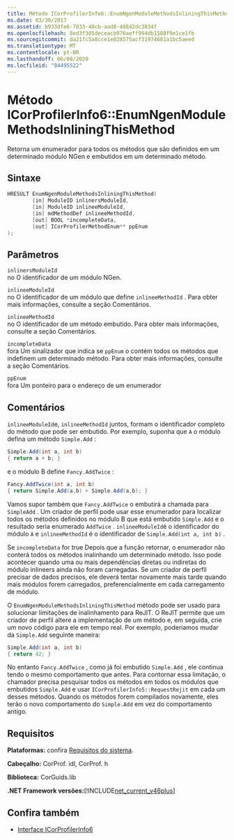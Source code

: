 ```yaml
---
title: Método ICorProfilerInfo6::EnumNgenModuleMethodsInliningThisMethod
ms.date: 03/30/2017
ms.assetid: b933dfe6-7833-40cb-aad8-40842dc3034f
ms.openlocfilehash: 8ed3f305deceacb976aeff994db1588f9e1ce1fb
ms.sourcegitcommit: da21fc5a8cce1e028575acf31974681a1bc5aeed
ms.translationtype: MT
ms.contentlocale: pt-BR
ms.lasthandoff: 06/08/2020
ms.locfileid: "84495522"
---
```

# <a name="icorprofilerinfo6enumngenmodulemethodsinliningthismethod-method"></a>Método ICorProfilerInfo6::EnumNgenModuleMethodsInliningThisMethod

Retorna um enumerador para todos os métodos que são definidos em um determinado módulo NGen e embutidos em um determinado método.

## <a name="syntax"></a>Sintaxe

```cpp
HRESULT EnumNgenModuleMethodsInliningThisMethod(
        [in] ModuleID inlinersModuleId,
        [in] ModuleID inlineeModuleId,
        [in] mdMethodDef inlineeMethodId,
        [out] BOOL *incompleteData,
        [out] ICorProfilerMethodEnum** ppEnum
);
```

## <a name="parameters"></a>Parâmetros

`inlinersModuleId`\
no O identificador de um módulo NGen.

`inlineeModuleId`\
no O identificador de um módulo que define `inlineeMethodId` . Para obter mais informações, consulte a seção Comentários.

`inlineeMethodId`\
no O identificador de um método embutido. Para obter mais informações, consulte a seção Comentários.

`incompleteData`\
fora Um sinalizador que indica se `ppEnum` o contém todos os métodos que indefinem um determinado método.  Para obter mais informações, consulte a seção Comentários.

`ppEnum`\
fora Um ponteiro para o endereço de um enumerador

## <a name="remarks"></a>Comentários

`inlineeModuleId`e, `inlineeMethodId` juntos, formam o identificador completo do método que pode ser embutido. Por exemplo, suponha que `A` o módulo defina um método `Simple.Add` :

```csharp
Simple.Add(int a, int b)
{ return a + b; }
```

e o módulo B define `Fancy.AddTwice` :

```csharp
Fancy.AddTwice(int a, int b)
{ return Simple.Add(a,b) + Simple.Add(a,b); }
```

Vamos supor também que `Fancy.AddTwice` o embutirá a chamada para `SimpleAdd` . Um criador de perfil pode usar esse enumerador para localizar todos os métodos definidos no módulo B que está embutido `Simple.Add` e o resultado seria enumerado `AddTwice` .  `inlineeModuleId`é o identificador do módulo `A` e `inlineeMethodId` é o identificador de `Simple.Add(int a, int b)` .

Se `incompleteData` for true Depois que a função retornar, o enumerador não conterá todos os métodos inalinhando um determinado método. Isso pode acontecer quando uma ou mais dependências diretas ou indiretas do módulo inlineers ainda não foram carregadas. Se um criador de perfil precisar de dados precisos, ele deverá tentar novamente mais tarde quando mais módulos forem carregados, preferencialmente em cada carregamento de módulo.

O `EnumNgenModuleMethodsInliningThisMethod` método pode ser usado para solucionar limitações de inalinhamento para ReJIT. O ReJIT permite que um criador de perfil altere a implementação de um método e, em seguida, crie um novo código para ele em tempo real. Por exemplo, poderíamos mudar da `Simple.Add` seguinte maneira:

```csharp
Simple.Add(int a, int b)
{ return 42; }
```

No entanto `Fancy.AddTwice` , como já foi embutido `Simple.Add` , ele continua tendo o mesmo comportamento que antes. Para contornar essa limitação, o chamador precisa pesquisar todos os métodos em todos os módulos que embutidos `Simple.Add` e usar `ICorProfilerInfo5::RequestRejit` em cada um desses métodos. Quando os métodos forem compilados novamente, eles terão o novo comportamento do `Simple.Add` em vez do comportamento antigo.

## <a name="requirements"></a>Requisitos

**Plataformas:** confira [Requisitos do sistema](../../get-started/system-requirements.md).

**Cabeçalho:** CorProf. idl, CorProf. h

**Biblioteca:** CorGuids.lib

**.NET Framework versões:**[!INCLUDE[net_current_v46plus](../../../../includes/net-current-v46plus-md.md)]

## <a name="see-also"></a>Confira também

- [Interface ICorProfilerInfo6](icorprofilerinfo6-interface.md)
